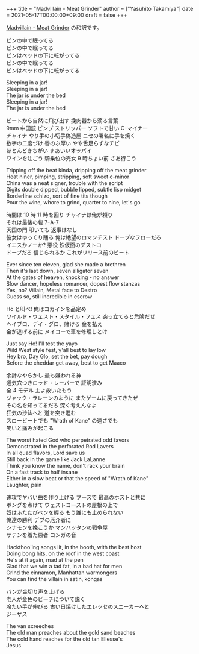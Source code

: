+++
title = "Madvillain - Meat Grinder"
author = ["Yasuhito Takamiya"]
date = 2021-05-17T00:00:00+09:00
draft = false
+++

[Madvillain - Meat Grinder](https://youtube.com/watch?v=T7ggYRkd8Gs) の和訳です。  

ビンの中で眠ってる  
ビンの中で眠ってる  
ビンはベッドの下に転がってる  
ビンの中で眠ってる  
ビンはベッドの下に転がってる  

Sleeping in a jar!  
Sleeping in a jar!  
The jar is under the bed  
Sleeping in a jar!  
The jar is under the bed  

ビートから自然に飛び出す 挽肉器から滴る言葉  
9mm 中国銃 ピンプ ストリッパー ソフトで甘い C-マイナー  
チャイナ やり手の小切手偽造屋 ニセの署名に手を焼く  
数字の二度づけ 唇のぶ厚い やや舌足らずなチビ  
ほとんどきちがい まあいいオッパイ  
ワインを注ごう 騎乗位の売女 9 時ちょい前 さあ行こう  

Tripping off the beat kinda, dripping off the meat grinder  
Heat niner, pimping, stripping, soft sweet c-minor  
China was a neat signer, trouble with the script  
Digits double dipped, bubble lipped, subtle lisp midget  
Borderline schizo, sort of fine tits though  
Pour the wine, whore to grind, quarter to nine, let's go  

時間は 10 時 11 時を回り チャイナは俺が頼り  
それは最後の砦 7-A-7  
天国の門 叩いても 返事はなし  
彼女はゆっくり踊る 俺は絶望のロマンチスト ドープなフローだろ  
イエスかノーか? 悪役 鉄仮面のデストロ  
ドープだろ 信じられるか これがリリース前のビート  

Ever since ten eleven, glad she made a brethren  
Then it's last down, seven alligator seven  
At the gates of heaven, knocking - no answer  
Slow dancer, hopeless romancer, dopest flow stanzas  
Yes, no? Villain, Metal face to Destro  
Guess so, still incredible in escrow  

Ho と叫べ! 俺はコカインを品定め  
ワイルド・ウェスト・スタイル・フェス 突っ立てると危険だぜ  
ヘイブロ、デイ・グロ、賭けろ 金を払え  
金が逃げる前に メイコーで車を修理しとけ  

Just say Ho! I'll test the yayo  
Wild West style fest, y'all best to lay low  
Hey bro, Day Glo, set the bet, pay dough  
Before the cheddar get away, best to get Maaco  

余計なやらかし 最も嫌われる神  
通気穴つきロッド・レーバーで 証明済み  
全 4 モデル 主よ救いたもう  
ジャック・ラレーンのように またゲームに戻ってきたぜ  
その名を知ってるだろ 深く考えんなよ  
狂気の沙汰へと 道を突き進む  
スロービートでも "Wrath of Kane" の速さでも  
笑いと痛みが起こる  

The worst hated God who perpetrated odd favors  
Demonstrated in the perforated Rod Lavers  
In all quad flavors, Lord save us  
Still back in the game like Jack LaLanne  
Think you know the name, don't rack your brain  
On a fast track to half insane  
Either in a slow beat or that the speed of "Wrath of Kane"  
Laughter, pain  

速攻でヤバい曲を作り上げる ブースで 最高のホストと共に  
ボングを点けて ウェストコーストの屋根の上で  
奴はふたたびペンを握る もう誰にも止められない  
俺達の勝利 デブの厄介者に  
シナモンを挽こうか マンハッタンの戦争屋  
サテンを着た悪者 コンガの音  

Hackthoo'ing songs lit, in the booth, with the best host  
Doing bong hits, on the roof in the west coast  
He's at it again, mad at the pen  
Glad that we win a tad fat, in a bad hat for men  
Grind the cinnamon, Manhattan warmongers  
You can find the villain in satin, kongas  

バンが金切り声を上げる  
老人が金色のビーチについて説く  
冷たい手が伸びる 古い日焼けしたエレッセのスニーカーへと  
ジーザス  

The van screeches  
The old man preaches about the gold sand beaches  
The cold hand reaches for the old tan Ellesse's  
Jesus
